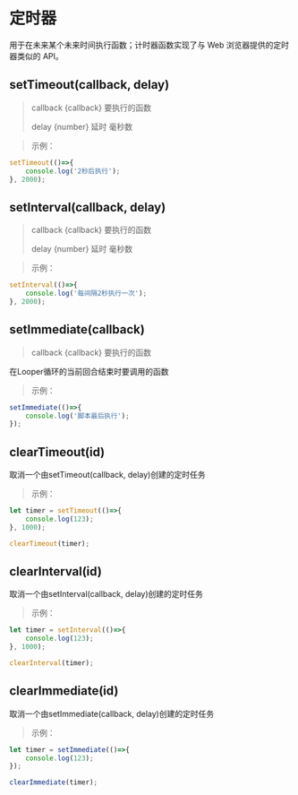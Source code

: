 # 定时器

用于在未来某个未来时间执行函数；计时器函数实现了与 Web 浏览器提供的定时器类似的 API。

## setTimeout(callback, delay)
> callback {callback} 要执行的函数
> 
> delay {number} 延时 毫秒数

> 示例：

```javascript
setTimeout(()=>{
    console.log('2秒后执行');
}, 2000);
```

## setInterval(callback, delay)
> callback {callback} 要执行的函数
> 
> delay {number} 延时 毫秒数

> 示例：

```javascript
setInterval(()=>{
    console.log('每间隔2秒执行一次');
}, 2000);
```

## setImmediate(callback)
> callback {callback} 要执行的函数

在Looper循环的当前回合结束时要调用的函数

> 示例：

```javascript
setImmediate(()=>{
    console.log('脚本最后执行');
});
```

## clearTimeout(id)

取消一个由setTimeout(callback, delay)创建的定时任务

> 示例：

```javascript
let timer = setTimeout(()=>{
    console.log(123);
}, 1000);

clearTimeout(timer);
```

## clearInterval(id)

取消一个由setInterval(callback, delay)创建的定时任务

> 示例：

```javascript
let timer = setInterval(()=>{
    console.log(123);
}, 1000);

clearInterval(timer);
```

## clearImmediate(id)

取消一个由setImmediate(callback, delay)创建的定时任务

> 示例：

```javascript
let timer = setImmediate(()=>{
    console.log(123);
});

clearImmediate(timer);
```
